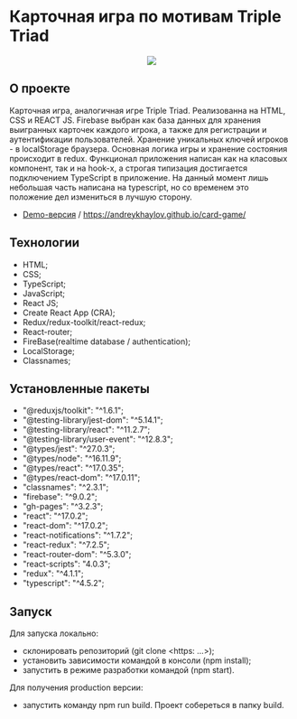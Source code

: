 # Карточная игра по мотивам Triple Triad

<p align="center"><img src="https://github.com/AndreyKhaylov/card-game/blob/master/src/asserts/jpg/%D0%BB%D0%BE%D0%B3%D0%BE.jpg" max-width="800"></p>

## О проекте

  Карточная игра, аналогичная игре Triple Triad. Реализованна на HTML, CSS и REACT JS. Firebase выбран как база данных для хранения выигранных карточек каждого игрока, а также для регистрации и аутентификации пользователей. Хранение уникальных ключей игроков - в localStorage браузера. Основная логика игры и хранение состояния происходит в redux. Функционал приложения написан как на класовых компонент, так и на hook-х, а строгая типизация достигается подключением TypeScript в приложение. На данный момент лишь небольшая часть написана на typescript, но со временем это положение дел измениться в лучшую сторону.  

- [Demo-версия](https://andreykhaylov.github.io/card-game/) / https://andreykhaylov.github.io/card-game/

## Технологии

  - HTML;
  - CSS;
  - TypeScript;
  - JavaScript;
  - React JS;
  - Create React App (CRA);
  - Redux/redux-toolkit/react-redux;
  - React-router;
  - FireBase(realtime database / authentication);
  - LocalStorage;  
  - Classnames;

## Установленные пакеты

  - "@reduxjs/toolkit": "^1.6.1";
  - "@testing-library/jest-dom": "^5.14.1";
  - "@testing-library/react": "^11.2.7";
  - "@testing-library/user-event": "^12.8.3";
  - "@types/jest": "^27.0.3";
  - "@types/node": "^16.11.9";
  - "@types/react": "^17.0.35";
  - "@types/react-dom": "^17.0.11";
  - "classnames": "^2.3.1";
  - "firebase": "^9.0.2";
  - "gh-pages": "^3.2.3";
  - "react": "^17.0.2";
  - "react-dom": "^17.0.2";
  - "react-notifications": "^1.7.2";
  - "react-redux": "^7.2.5";
  - "react-router-dom": "^5.3.0";
  - "react-scripts": "4.0.3";
  - "redux": "^4.1.1";
  - "typescript": "^4.5.2";

## Запуск
  Для запуска локально: 
  - склонировать репозиторий (git clone <https: ...>);
  - установить зависимости командой в консоли (npm install);
  - запустить в режиме разработки командой (npm start).

  Для получения production версии:
  - запустить команду npm run build. Проект собереться в папку build.
